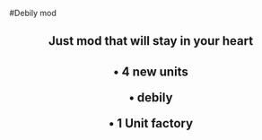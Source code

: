 #Debily mod 
<div align="center"> 
  <h2>
  Just mod that will stay in your heart 
  <h2>
<div>
• 4 new units 

• debily  

• 1 Unit factory 
